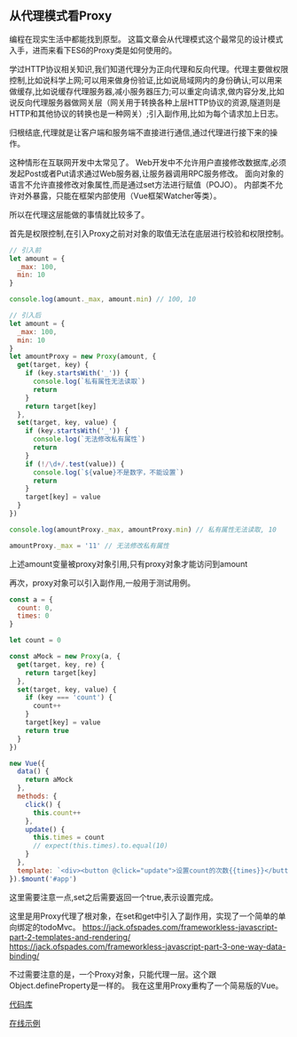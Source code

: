 ## 从代理模式看Proxy

编程在现实生活中都能找到原型。
这篇文章会从代理模式这个最常见的设计模式入手，进而来看下ES6的Proxy类是如何使用的。

学过HTTP协议相关知识,我们知道代理分为正向代理和反向代理。代理主要做权限控制,比如说科学上网;可以用来做身份验证,比如说局域网内的身份确认;可以用来做缓存,比如说缓存代理服务器,减小服务器压力;可以重定向请求,做内容分发,比如说反向代理服务器做网关层（网关用于转换各种上层HTTP协议的资源,隧道则是HTTP和其他协议的转换也是一种网关）;引入副作用,比如为每个请求加上日志。

归根结底,代理就是让客户端和服务端不直接进行通信,通过代理进行接下来的操作。

这种情形在互联网开发中太常见了。
Web开发中不允许用户直接修改数据库,必须发起Post或者Put请求通过Web服务器,让服务器调用RPC服务修改。
面向对象的语言不允许直接修改对象属性,而是通过set方法进行赋值（POJO）。
内部类不允许对外暴露，只能在框架内部使用（Vue框架Watcher等类）。

所以在代理这层能做的事情就比较多了。

首先是权限控制,在引入Proxy之前对对象的取值无法在底层进行校验和权限控制。

```javascript
// 引入前
let amount = {
  _max: 100,
  min: 10
}

console.log(amount._max, amount.min) // 100, 10

// 引入后
let amount = {
  _max: 100,
  min: 10
}
let amountProxy = new Proxy(amount, {
  get(target, key) {
    if (key.startsWith('_')) {
      console.log(`私有属性无法读取`)
      return
    }
    return target[key]
  },
  set(target, key, value) {
    if (key.startsWith('_')) {
      console.log(`无法修改私有属性`)
      return
    }
    if (!/\d+/.test(value)) {
      console.log(`${value}不是数字，不能设置`)
      return
    }
    target[key] = value
  }
})

console.log(amountProxy._max, amountProxy.min) // 私有属性无法读取, 10

amountProxy._max = '11' // 无法修改私有属性

```
上述amount变量被proxy对象引用,只有proxy对象才能访问到amount

再次，proxy对象可以引入副作用,一般用于测试用例。

```javascript
const a = {
  count: 0,
  times: 0
}

let count = 0

const aMock = new Proxy(a, {
  get(target, key, re) {
    return target[key]
  },
  set(target, key, value) {
    if (key === 'count') {
      count++
    }
    target[key] = value
    return true
  }
})

new Vue({
  data() {
    return aMock
  },
  methods: {
    click() {
      this.count++
    },
    update() {
      this.times = count
      // expect(this.times).to.equal(10)
    }
  },
  template: `<div><button @click="update">设置count的次数{{times}}</button><button @click="click">增加{{count}}</button></div>`
}).$mount('#app')

```
这里需要注意一点,set之后需要返回一个true,表示设置完成。

这里是用Proxy代理了根对象，在set和get中引入了副作用，实现了一个简单的单向绑定的todoMvc。
https://jack.ofspades.com/frameworkless-javascript-part-2-templates-and-rendering/
https://jack.ofspades.com/frameworkless-javascript-part-3-one-way-data-binding/

不过需要注意的是，一个Proxy对象，只能代理一层。这个跟Object.defineProperty是一样的。
我在这里用Proxy重构了一个简易版的Vue。

[代码库](https://github.com/LeeeeeeM/proxy)

[在线示例](https://leeeeeem.github.io/proxy/example/)